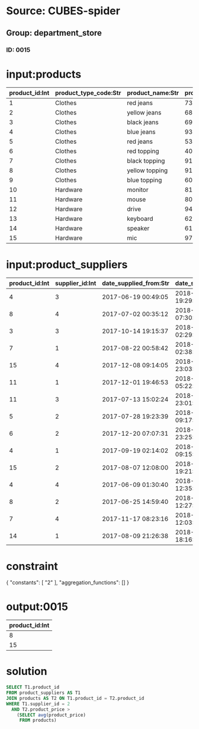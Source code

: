 # Source: CUBES-spider
## Group: department_store
### ID: 0015

# input:products

| product_id:Int | product_type_code:Str | product_name:Str | product_price:Dbl |
|---|---|---|---|
| 1 | Clothes | red jeans | 734.73 |
| 2 | Clothes | yellow jeans | 687.23 |
| 3 | Clothes | black jeans | 695.16 |
| 4 | Clothes | blue jeans | 939.57 |
| 5 | Clothes | red jeans | 534.52 |
| 6 | Clothes | red topping | 408.82 |
| 7 | Clothes | black topping | 916.53 |
| 8 | Clothes | yellow topping | 918.41 |
| 9 | Clothes | blue topping | 604.86 |
| 10 | Hardware | monitor | 813.76 |
| 11 | Hardware | mouse | 803.74 |
| 12 | Hardware | drive | 944.96 |
| 13 | Hardware | keyboard | 629.89 |
| 14 | Hardware | speaker | 612.46 |
| 15 | Hardware | mic | 971.44 |

# input:product_suppliers

| product_id:Int | supplier_id:Int | date_supplied_from:Str | date_supplied_to:Str | total_amount_purchased:Str | total_value_purchased:Dbl |
|---|---|---|---|---|---|
| 4 | 3 | 2017-06-19 00:49:05 | 2018-03-24 19:29:18 | 89366.05 | 36014.6 |
| 8 | 4 | 2017-07-02 00:35:12 | 2018-03-25 07:30:49 | 25085.57 | 36274.56 |
| 3 | 3 | 2017-10-14 19:15:37 | 2018-03-24 02:29:44 | 15752.45 | 7273.74 |
| 7 | 1 | 2017-08-22 00:58:42 | 2018-03-24 02:38:31 | 22332.08 | 8042.78 |
| 15 | 4 | 2017-12-08 09:14:05 | 2018-03-24 23:03:30 | 25318.21 | 29836.26 |
| 11 | 1 | 2017-12-01 19:46:53 | 2018-03-24 05:22:36 | 35149.74 | 67216.31 |
| 11 | 3 | 2017-07-13 15:02:24 | 2018-03-24 23:01:03 | 31862.59 | 76992.42 |
| 5 | 2 | 2017-07-28 19:23:39 | 2018-03-24 09:17:15 | 85922.86 | 82524.95 |
| 6 | 2 | 2017-12-20 07:07:31 | 2018-03-24 23:25:58 | 64444.18 | 97371.12 |
| 4 | 1 | 2017-09-19 02:14:02 | 2018-03-25 09:15:30 | 32881.38 | 29987.71 |
| 15 | 2 | 2017-08-07 12:08:00 | 2018-03-23 19:21:12 | 13712.91 | 48100.23 |
| 4 | 4 | 2017-06-09 01:30:40 | 2018-03-24 12:35:08 | 79316.31 | 98086.8 |
| 8 | 2 | 2017-06-25 14:59:40 | 2018-03-24 12:27:13 | 83873.58 | 99049.01 |
| 7 | 4 | 2017-11-17 08:23:16 | 2018-03-25 12:03:33 | 20689.78 | 61800.95 |
| 14 | 1 | 2017-08-09 21:26:38 | 2018-03-24 18:16:47 | 20447.99 | 27257.6 |

# constraint

{
  "constants": [
    "2"
  ],
  "aggregation_functions": []
}

# output:0015

| product_id:Int |
|---|
| 8 |
| 15 |

# solution

```sql
SELECT T1.product_id
FROM product_suppliers AS T1
JOIN products AS T2 ON T1.product_id = T2.product_id
WHERE T1.supplier_id = 2
  AND T2.product_price >
    (SELECT avg(product_price)
     FROM products)
```
